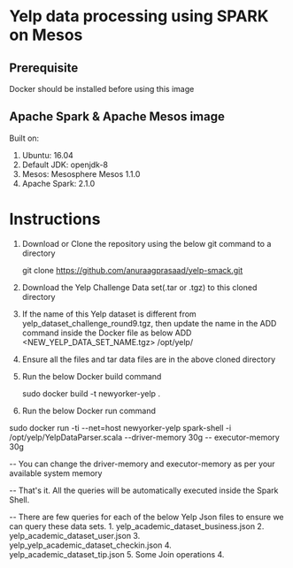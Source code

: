 # Yelp data processing using SPARK on Mesos

## Prerequisite
Docker should be installed before using this image

## Apache Spark & Apache Mesos image

Built on:

1. Ubuntu: 16.04
2. Default JDK: openjdk-8
3. Mesos: Mesosphere Mesos 1.1.0
4. Apache Spark: 2.1.0

# Instructions

1. Download or Clone the repository using the below git command to a directory

      git clone https://github.com/anuraagprasaad/yelp-smack.git

2. Download the Yelp Challenge Data set(.tar or .tgz) to this cloned directory

3. If the name of this Yelp dataset is different from yelp_dataset_challenge_round9.tgz, then update the name in the ADD command inside the Docker file as below
  ADD <NEW_YELP_DATA_SET_NAME.tgz> /opt/yelp/

4. Ensure all the files and tar data files are in the above cloned directory

5. Run the below Docker build command

      sudo docker build -t newyorker-yelp .

6. Run the below Docker run command

  sudo docker run -ti --net=host newyorker-yelp spark-shell -i /opt/yelp/YelpDataParser.scala --driver-memory 30g -- executor-memory 30g

-- You can change the driver-memory and executor-memory as per your available system memory 

-- That's it. All the queries will be automatically executed inside the Spark Shell.

-- There are few queries for each of the below Yelp Json files to ensure we can query these data sets.
      1. yelp_academic_dataset_business.json
      2. yelp_academic_dataset_user.json
      3. yelp_yelp_academic_dataset_checkin.json
      4. yelp_academic_dataset_tip.json
      5. Some Join operations
      4. 
